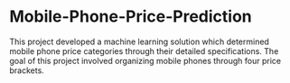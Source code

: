# Mobile-Phone-Price-Prediction

This project developed a machine learning solution which determined mobile phone price categories through their detailed specifications. The goal of this project involved organizing mobile phones through four price brackets. 

